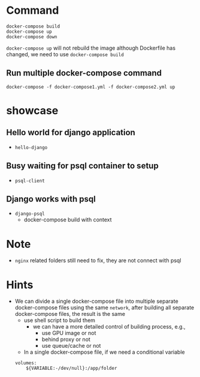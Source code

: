 # Command

```
docker-compose build
docker-compose up
docker-compose down
```

`docker-compose up` will not rebuild the image although Dockerfile has changed, we need to use `docker-compose build`

## Run multiple docker-compose command
```
docker-compose -f docker-compose1.yml -f docker-compose2.yml up
```

# showcase
## Hello world for django application
* `hello-django`

## Busy waiting for psql container to setup
* `psql-client`

## Django works with psql
* `django-psql`
  * docker-compose build with context

# Note
* `nginx` related folders still need to fix, they are not connect with psql

# Hints
* We can divide a single docker-compose file into multiple separate docker-compose files using the same `network`, after building all separate docker-compose files, the result is the same 
  * use shell script to build them
    * we can have a more detailed control of building process, e.g., 
      * use GPU image or not
      * behind proxy or not
      * use queue/cache or not
  * In a single docker-compose file, if we need a conditional variable
  ```
  volumes:
      ${VARIABLE:-/dev/null}:/app/folder
  ```
